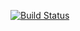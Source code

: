 [![Build Status](https://travis-ci.org/Leconomy/travipro.svg?branch=master)](https://travis-ci.org/Leconomy/travipro)

